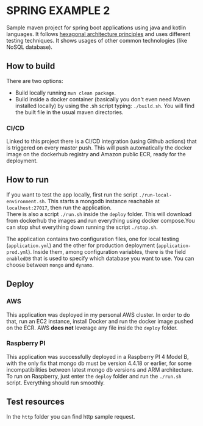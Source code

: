 # SPRING EXAMPLE 2

Sample maven project for spring boot applications using java and kotlin languages.
It
follows [hexagonal architecture principles](https://netflixtechblog.com/ready-for-changes-with-hexagonal-architecture-b315ec967749)
and uses different testing techniques. It shows usages of other common technologies (like NoSQL database).

## How to build

There are two options:

- Build locally running `mvn clean package`.
- Build inside a docker container (basically you don't even need Maven installed locally)
  by using the .sh script typing: `./build.sh`. You will find the built file in the
  usual maven directories.

### CI/CD

Linked to this project there is a CI/CD integration (using Github actions) that is triggered
on every master push. This will push automatically the docker image on the dockerhub registry and Amazon public ECR,
ready for the deployment.

## How to run

If you want to test the app locally, first run the script `./run-local-environment.sh`. This starts a
mongodb instance reachable at `localhost:27017`, then run the application.  
There is also a script `./run.sh` inside the `deploy` folder.
This will download from dockerhub the images and run everything using docker compose.You can stop shut everything down running the script `./stop.sh`.

The application contains two configuration files, one for local testing (`application.yml`) 
and the other for production deployment (`application-prod.yml`). Inside them, among configuration
variables, there is the field `enabledDB` that is used to specify which database you want to use. You can
choose between `mongo` and `dynamo`.

## Deploy

### AWS

This application was deployed in my personal AWS cluster. In order to do that, run an EC2 instance, install Docker
and run the docker image pushed on the ECR. AWS **does not** leverage any file inside the `deploy` folder.

### Raspberry PI

This application was successfully deployed in a Raspberry PI 4 Model B, with the only fix that mongo db must be
version 4.4.18 or earlier, for some incompatibilities between latest mongo db versions and ARM architecture. To run on
Raspberry, just enter the `deploy` folder and run the `./run.sh` script. Everything should run smoothly.

## Test resources

In the `http` folder you can find http sample request.
